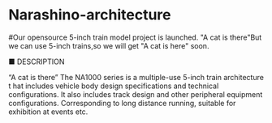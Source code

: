 # Narashino-architecture

#Our opensource 5-inch train model project is launched.
"A cat is there"But we can use 5-inch trains,so we will get
"A cat is here" soon.



■	DESCRIPTION

“A cat is there” The NA1000 series is a multiple-use 5-inch train architecture t
hat includes vehicle body design specifications and technical configurations. 
It also includes track design and other peripheral equipment configurations.
Corresponding to long distance running, suitable for exhibition at events etc.
